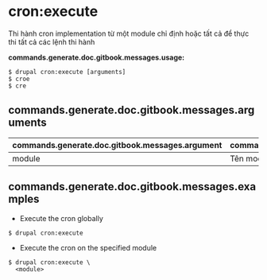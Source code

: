 # cron:execute
Thi hành cron implementation từ một module chỉ định hoặc tất cả để thực thi tất cả các lệnh thi hành

**commands.generate.doc.gitbook.messages.usage:**
```
$ drupal cron:execute [arguments]
$ croe  
$ cre  
```

## commands.generate.doc.gitbook.messages.arguments
commands.generate.doc.gitbook.messages.argument | commands.generate.doc.gitbook.messages.details
---------|-------------
module | Tên module.

## commands.generate.doc.gitbook.messages.examples
* Execute the cron globally
```
$ drupal cron:execute

```
* Execute the cron on the specified module
```
$ drupal cron:execute \
  <module>

```
